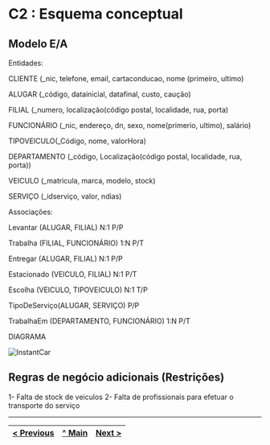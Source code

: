 # C2 : Esquema conceptual

## Modelo E/A
Entidades:

CLIENTE (_nic, telefone, email, cartaconducao, nome (primeiro, ultimo)

ALUGAR (_código, datainicial, datafinal, custo, caução)

FILIAL (_numero, localização(código postal, localidade, rua, porta)

FUNCIONÁRIO (_nic, endereço, dn, sexo, nome(primerio, ultimo), salário)

TIPOVEICULO(_Código, nome, valorHora)

DEPARTAMENTO (_código, Localização(código postal, localidade, rua, porta))

VEICULO (_matricula, marca, modelo, stock)

SERVIÇO (_idserviço, valor, ndias)

Associações:

Levantar (ALUGAR, FILIAL) N:1 P/P

Trabalha (FILIAL, FUNCIONÁRIO) 1:N P/T

Entregar (ALUGAR, FILIAL) N:1 P/P

Estacionado (VEICULO, FILIAL) N:1 P/T

Escolha (VEICULO, TIPOVEICULO) N:1 T/P

TipoDeServiço(ALUGAR, SERVIÇO) P/P

TrabalhaEm (DEPARTAMENTO, FUNCIONÁRIO) 1:N P/T

DIAGRAMA 


![InstantCar](https://user-images.githubusercontent.com/96230913/171990586-d2a8e846-5ca0-48f8-aa52-f9a130ccedce.png)




## Regras de negócio adicionais (Restrições)
1- Falta de stock de veiculos
2- Falta de profissionais para efetuar o transporte do serviço

---
[< Previous](rebd01.md) | [^ Main](https://github.com/exemploTrabalho/reportSIBD/) | [Next >](rebd03.md)
:--- | :---: | ---: 

